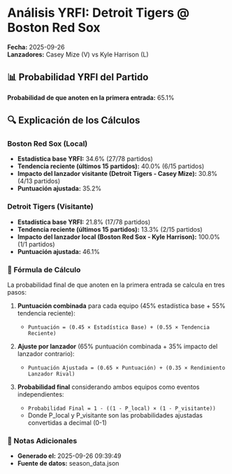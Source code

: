 # Análisis YRFI: Detroit Tigers @ Boston Red Sox

**Fecha:** 2025-09-26  
**Lanzadores:** Casey Mize (V) vs Kyle Harrison (L)

## 📊 Probabilidad YRFI del Partido

**Probabilidad de que anoten en la primera entrada:** 65.1%

## 🔍 Explicación de los Cálculos

### Boston Red Sox (Local)
- **Estadística base YRFI:** 34.6% (27/78 partidos)
- **Tendencia reciente (últimos 15 partidos):** 40.0% (6/15 partidos)
- **Impacto del lanzador visitante (Detroit Tigers - Casey Mize):** 30.8% (4/13 partidos)
- **Puntuación ajustada:** 35.2%

### Detroit Tigers (Visitante)
- **Estadística base YRFI:** 21.8% (17/78 partidos)
- **Tendencia reciente (últimos 15 partidos):** 13.3% (2/15 partidos)
- **Impacto del lanzador local (Boston Red Sox - Kyle Harrison):** 100.0% (1/1 partidos)
- **Puntuación ajustada:** 46.1%

### 📝 Fórmula de Cálculo

La probabilidad final de que anoten en la primera entrada se calcula en tres pasos:

1. **Puntuación combinada** para cada equipo (45% estadística base + 55% tendencia reciente):
   - `Puntuación = (0.45 × Estadística Base) + (0.55 × Tendencia Reciente)`

2. **Ajuste por lanzador** (65% puntuación combinada + 35% impacto del lanzador contrario):
   - `Puntuación Ajustada = (0.65 × Puntuación) + (0.35 × Rendimiento Lanzador Rival)`

3. **Probabilidad final** considerando ambos equipos como eventos independientes:
   - `Probabilidad Final = 1 - ((1 - P_local) × (1 - P_visitante))`
   - Donde P_local y P_visitante son las probabilidades ajustadas convertidas a decimal (0-1)

### 📌 Notas Adicionales

- **Generado el:** 2025-09-26 09:39:49
- **Fuente de datos:** season_data.json
